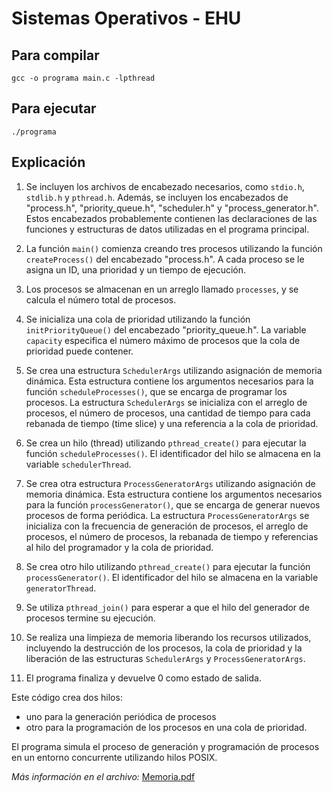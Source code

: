 # Sistemas Operativos - EHU

## Para compilar
`gcc -o programa main.c -lpthread`

## Para ejecutar
`./programa`

## Explicación
1. Se incluyen los archivos de encabezado necesarios, como `stdio.h`, `stdlib.h` y `pthread.h`. Además, se incluyen los encabezados de "process.h", "priority_queue.h", "scheduler.h" y "process_generator.h". Estos encabezados probablemente contienen las declaraciones de las funciones y estructuras de datos utilizadas en el programa principal.

2. La función `main()` comienza creando tres procesos utilizando la función `createProcess()` del encabezado "process.h". A cada proceso se le asigna un ID, una prioridad y un tiempo de ejecución.

3. Los procesos se almacenan en un arreglo llamado `processes`, y se calcula el número total de procesos.

4. Se inicializa una cola de prioridad utilizando la función `initPriorityQueue()` del encabezado "priority_queue.h". La variable `capacity` especifica el número máximo de procesos que la cola de prioridad puede contener.

5. Se crea una estructura `SchedulerArgs` utilizando asignación de memoria dinámica. Esta estructura contiene los argumentos necesarios para la función `scheduleProcesses()`, que se encarga de programar los procesos. La estructura `SchedulerArgs` se inicializa con el arreglo de procesos, el número de procesos, una cantidad de tiempo para cada rebanada de tiempo (time slice) y una referencia a la cola de prioridad.

6. Se crea un hilo (thread) utilizando `pthread_create()` para ejecutar la función `scheduleProcesses()`. El identificador del hilo se almacena en la variable `schedulerThread`.

7. Se crea otra estructura `ProcessGeneratorArgs` utilizando asignación de memoria dinámica. Esta estructura contiene los argumentos necesarios para la función `processGenerator()`, que se encarga de generar nuevos procesos de forma periódica. La estructura `ProcessGeneratorArgs` se inicializa con la frecuencia de generación de procesos, el arreglo de procesos, el número de procesos, la rebanada de tiempo y referencias al hilo del programador y la cola de prioridad.

8. Se crea otro hilo utilizando `pthread_create()` para ejecutar la función `processGenerator()`. El identificador del hilo se almacena en la variable `generatorThread`.

9. Se utiliza `pthread_join()` para esperar a que el hilo del generador de procesos termine su ejecución.

10. Se realiza una limpieza de memoria liberando los recursos utilizados, incluyendo la destrucción de los procesos, la cola de prioridad y la liberación de las estructuras `SchedulerArgs` y `ProcessGeneratorArgs`.

11. El programa finaliza y devuelve 0 como estado de salida.

Este código crea dos hilos: 
- uno para la generación periódica de procesos
- otro para la programación de los procesos en una cola de prioridad.

El programa simula el proceso de generación y programación de procesos en un entorno concurrente utilizando hilos POSIX.

*Más información en el archivo:* [Memoria.pdf](Memoria.pdf)
